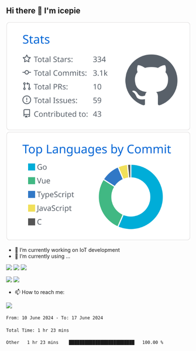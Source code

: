 ## Hi there 👋 I'm icepie

<!--
**icepie/icepie** is a ✨ _special_ ✨ repository because its `README.md` (this file) appears on your GitHub profile.

Here are some ideas to get you started:

- 🔭 I’m currently working on ...
- 🌱 I’m currently learning ...
- 👯 I’m looking to collaborate on ...
- 🤔 I’m looking for help with ...
- 💬 Ask me about ...
- 📫 How to reach me: ...
- 😄 Pronouns: ...
- ⚡ Fun fact: ...


[![](https://raw.githubusercontent.com/icepie/icepie/master/profile-summary-card-output/github/0-profile-details.svg)](https://github.com/icepie)
-->


[![](https://raw.githubusercontent.com/icepie/icepie/master/profile-summary-card-output/github/3-stats.svg)](https://github.com/icepie)
 [![](https://raw.githubusercontent.com/icepie/icepie/master/profile-summary-card-output/github/2-most-commit-language.svg)](https://github.com/icepie)


- 🔭 I’m currently working on IoT development
- 🌱 I’m currently using ...

[![](https://img.shields.io/badge/Linux-Arch-1793D1?style=flat-square&logo=arch%20linux&logoColor=ffffff)](https://archlinux.org/)
[![](https://img.shields.io/badge/macOS-Hackintosh-292e33?style=flat-square&logo=apple&logoColor=ffffff)](https://blog.daliansky.net/)
[![](https://img.shields.io/badge/Windows-11-2376bc?style=flat-square&logo=windows&logoColor=ffffff)](https://www.microsoft.com/windows/windows-11)

[![](https://img.shields.io/badge/IDE-Visual%20Studio%20Code-blue?style=flat-square&logo=visual-studio-code&logoColor=ffffff)](https://code.visualstudio.com/)
[![](https://img.shields.io/badge/Editor-Neovim-57A143?style=flat-square&logo=neovim&logoColor=ffffff)](https://neovim.io/)

- 📫 How to reach me:

[![](https://chat.getloli.com/room/@icepie.github/svg?width=600&height=280&limit=20&theme=light&title=icepie@github:%20~&fontSize=13)](https://chat.getloli.com/room/@icepie.github?title=icepie%27s%20message%20board)



<!--START_SECTION:waka-->

```txt
From: 10 June 2024 - To: 17 June 2024

Total Time: 1 hr 23 mins

Other   1 hr 23 mins    █████████████████████████   100.00 %
```

<!--END_SECTION:waka-->
